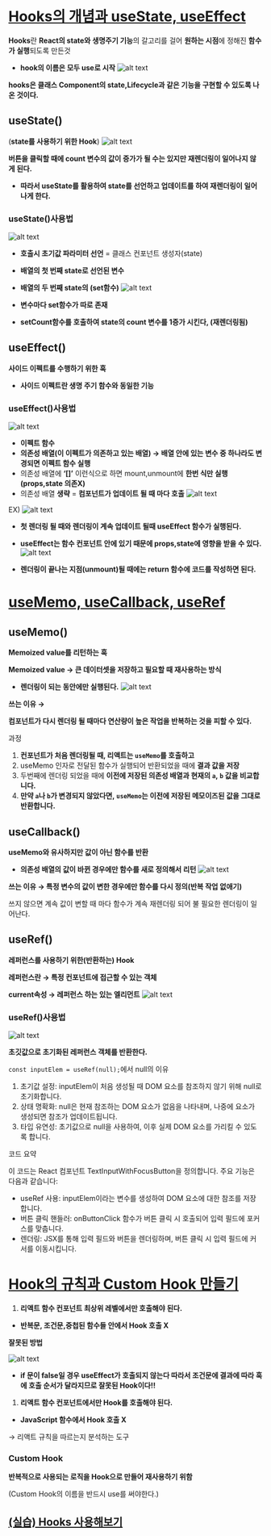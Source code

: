 # [Hooks의 개념과 useState, useEffect](https://www.inflearn.com/course/%EC%B2%98%EC%9D%8C-%EB%A7%8C%EB%82%9C-%EB%A6%AC%EC%95%A1%ED%8A%B8/unit/113222)

**Hooks**란 **React의 state와 생명주기 기능**의 갈고리를 걸어 **원하는 시점**에 정해진 **함수가 실행**되도록 만든것

- **hook의 이름은 모두 use로 시작**
![alt text](<image (20).png>)

**hooks은 클래스 Component의 state,Lifecycle과 같은 기능을 구현할 수 있도록 나온 것이다.**

## useState()

(**state를 사용하기 위한 Hook**)
![alt text](<image (21).png>)


**버튼을 클릭할 때에 count 변수의 값이 증가가 될 수는 있지만 재렌더링이 일어나지 않게 된다.**

- **따라서 useState를 활용하여 state를 선언하고 업데이트를 하여 재렌더링이 일어나게 한다.**

### useState()사용법
![alt text](<image (31).png>)


- **호출시 초기값 파라미터 선언** = 클래스 컨포넌트 생성자(state)
- **배열의 첫 번째 state로 선언된 변수**
- **배열의 두 번째 state의 (set함수)**
![alt text](<image (22).png>)


- **변수마다 set함수가 따로 존재**
- **setCount함수를 호출하여 state의 count 변수를 1증가 시킨다, (재렌더링됨)**

## useEffect()

**사이드 이펙트를 수행하기 위한 훅**

- **사이드 이펙트란 생명 주기 함수와 동일한 기능**

### useEffect()사용법
![alt text](<image (23).png>)


- **이펙트 함수**
- **의존성 배열(이 이펙트가 의존하고 있는 배열) → 배열 안에 있는 변수 중 하나라도 변경되면 이펙트 함수 실행**
- 의존성 배열에 **‘[]’** 이런식으로 하면 mount,unmount에 **한번 식만 실행(props,state 의존X)**
- 의존성 배열 **생략** = **컴포넌트가 업데이트 될 때 마다 호출**
![alt text](<image (24).png>)


EX)
![alt text](<image (25).png>)

- **첫 렌더링 될 때와 렌더링이 계속 업데이트 될때 useEffect 함수가 실행된다.**
- **useEffect는 함수 컨포넌트 안에 있기 때문에 props,state에 영향을 받을 수 있다.**
![alt text](<image (26).png>)


- **렌더링이 끝나는 지점(unmount)될 때에는 return 함수에 코드를 작성하면 된다.**

# [useMemo, useCallback, useRef](https://www.inflearn.com/course/%EC%B2%98%EC%9D%8C-%EB%A7%8C%EB%82%9C-%EB%A6%AC%EC%95%A1%ED%8A%B8/unit/113223)

## useMemo()

**Memoized value를 리턴하는 훅**

**Memoized value → 큰 데이터셋을 저장하고 필요할 때 재사용하는 방식**

- **렌더링이 되는 동안에만 실행된다.**
![alt text](<image (27).png>)


**쓰는 이유 →**

**컴포넌트가 다시 렌더링 될 때마다 연산량이 높은 작업을 반복하는 것을 피할 수 있다.**

과정

1. **컨포넌트가 처음 렌더링될 때, 리액트는 `useMemo`를 호출하고**
2. useMemo 인자로 전달된 함수가 실행되어 반환되었을 때에 **결과 값을 저장**
3. 두번째에 렌더링 되었을 때에 **이전에 저장된 의존성 배열과 현재의 `a`, `b` 값을 비교합니다.**
4. **만약 `a`나 `b`가 변경되지 않았다면, `useMemo`는 이전에 저장된 메모이즈된 값을 그대로 반환합니다.**

## useCallback()

**useMemo와 유사하지만 값이 아닌 함수를 반환**

- **의존성 배열의 값이 바뀐 경우에만 함수를 새로 정의해서 리턴**
![alt text](<image (28).png>)


**쓰는 이유 → 특정 변수의 값이 변한 경우에만 함수를 다시 정의(반복 작업 없애기)**

쓰지 않으면 계속 값이 변할 때 마다 함수가 계속 재렌더링 되어 불 필요한 렌더링이 일어난다. 

## useRef()

**레퍼런스를 사용하기 위한(반환하는) Hook** 

**레퍼런스란 → 특정 컨포넌트에 접근할 수 있는 객체**

**current속성 → 레퍼런스 하는 있는 엘리먼트**
![alt text](<image (29).png>)

### useRef()사용법
![alt text](<Captura de tela 2024-09-29 220918.png>)

**초깃값으로 초기화된 레퍼런스 객체를 반환한다.**



`const inputElem = useRef(null);`에서 null의 이유

1. 초기값 설정: inputElem이 처음 생성될 때 DOM 요소를 참조하지 않기 위해 null로 초기화합니다.
2. 상태 명확화: null은 현재 참조하는 DOM 요소가 없음을 나타내며, 나중에 요소가 생성되면 참조가 업데이트됩니다.
3. 타입 유연성: 초기값으로 null을 사용하여, 이후 실제 DOM 요소를 가리킬 수 있도록 합니다.

코드 요약

이 코드는 React 컴포넌트 TextInputWithFocusButton을 정의합니다. 주요 기능은 다음과 같습니다:

- useRef 사용: inputElem이라는 변수를 생성하여 DOM 요소에 대한 참조를 저장합니다.
- 버튼 클릭 핸들러: onButtonClick 함수가 버튼 클릭 시 호출되어 입력 필드에 포커스를 맞춥니다.
- 렌더링: JSX를 통해 입력 필드와 버튼을 렌더링하며, 버튼 클릭 시 입력 필드에 커서를 이동시킵니다.

# [Hook의 규칙과 Custom Hook 만들기](https://www.inflearn.com/course/%EC%B2%98%EC%9D%8C-%EB%A7%8C%EB%82%9C-%EB%A6%AC%EC%95%A1%ED%8A%B8/unit/113224)

1. **리액트 함수 컨포넌트 최상위 레벨에서만 호출해야 된다.**
- **반복문, 조건문,중첩된 함수들 안에서 Hook 호출 X**

**잘못된 방법**

![alt text](<image (30).png>)


- **if 문이 false일 경우 useEffect가 호출되지 않는다 따라서 조건문에 결과에 따라 훅에 호출 순서가 달라지므로 잘못된 Hook이다!!**

1. **리액트 함수 컨포넌트에서만 Hook를 호출해야 된다.**
- **JavaScript 함수에서 Hook 호출 X**

<eslint-plugin-react-hooks> → 리액트 규칙을 따르는지 분석하는 도구

### Custom Hook

**반복적으로 사용되는 로직을 Hook으로 만들어 재사용하기 위함**

(Custom Hook의 이름을  반드시 use를 써야한다.)

## [(실습) Hooks 사용해보기](https://www.inflearn.com/course/%EC%B2%98%EC%9D%8C-%EB%A7%8C%EB%82%9C-%EB%A6%AC%EC%95%A1%ED%8A%B8/unit/113225)